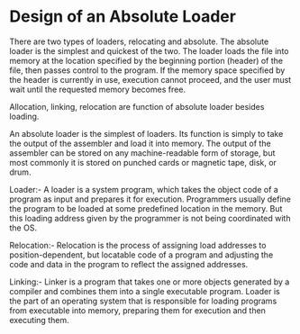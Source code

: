 # Design of an Absolute Loader

There are two types of loaders, relocating and absolute. The absolute loader is the simplest and quickest of the two. The loader loads the file into memory at the location specified by the beginning portion (header) of the file, then passes control to the program. If the memory space specified by the header is currently in use, execution cannot proceed, and the user must wait until the requested memory becomes free.

Allocation, linking, relocation are function of absolute loader besides loading.

An absolute loader is the simplest of loaders. Its function is simply to take the output of the assembler and load it into memory. The output of the assembler can be stored on any machine-readable form of storage, but most commonly it is stored on punched cards or magnetic tape, disk, or drum.

Loader:-
A loader is a system program, which takes the object code of a program as input and prepares it for execution. Programmers usually define the program to be loaded at some predefined location in the memory. But this loading address given by the programmer is not being coordinated with the OS.

Relocation:-
Relocation is the process of assigning load addresses to position-dependent, but locatable code of a program and adjusting the code and data in the program to reflect the assigned addresses.

Linking:-
Linker is a program that takes one or more objects generated by a compiler and combines them into a single executable program. Loader is the part of an operating system that is responsible for loading programs from executable into memory, preparing them for execution and then executing them.
